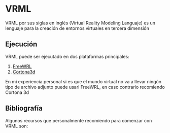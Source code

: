 # VRML

VRML por sus siglas en inglés (Virtual Reality Modeling Languaje) es un lenguaje para la creación de entornos virtuales en tercera dimensión

## Ejecución 

VRML puede ser ejecutado en dos plataformas principales:
 1. [FreeWRL](https://freewrl.sourceforge.io/)
 2. [Cortona3d](https://www.cortona3d.com/en/cortona3d-viewers-windows)
 
En mi experiencia personal si es que el mundo virtual no va a llevar ningún tipo de archivo adjunto puede usarl FreeWRL, en caso contrario recomiendo Cortona 3d

## Bibliografía

Algunos recursos que personalmente recomiendo para comenzar con VRML son:


